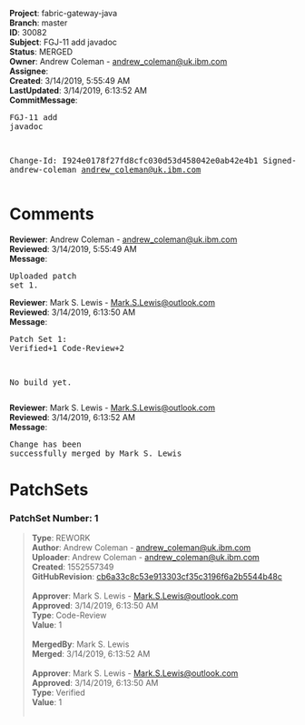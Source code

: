 <strong>Project</strong>: fabric-gateway-java<br><strong>Branch</strong>: master<br><strong>ID</strong>: 30082<br><strong>Subject</strong>: FGJ-11 add javadoc<br><strong>Status</strong>: MERGED<br><strong>Owner</strong>: Andrew Coleman - andrew_coleman@uk.ibm.com<br><strong>Assignee</strong>:<br><strong>Created</strong>: 3/14/2019, 5:55:49 AM<br><strong>LastUpdated</strong>: 3/14/2019, 6:13:52 AM<br><strong>CommitMessage</strong>:<br><pre>FGJ-11 add javadoc

Change-Id: I924e0178f27fd8cfc030d53d458042e0ab42e4b1
Signed-off-by: andrew-coleman <andrew_coleman@uk.ibm.com>
</pre><h1>Comments</h1><strong>Reviewer</strong>: Andrew Coleman - andrew_coleman@uk.ibm.com<br><strong>Reviewed</strong>: 3/14/2019, 5:55:49 AM<br><strong>Message</strong>: <pre>Uploaded patch set 1.</pre><strong>Reviewer</strong>: Mark S. Lewis - Mark.S.Lewis@outlook.com<br><strong>Reviewed</strong>: 3/14/2019, 6:13:50 AM<br><strong>Message</strong>: <pre>Patch Set 1: Verified+1 Code-Review+2

No build yet.</pre><strong>Reviewer</strong>: Mark S. Lewis - Mark.S.Lewis@outlook.com<br><strong>Reviewed</strong>: 3/14/2019, 6:13:52 AM<br><strong>Message</strong>: <pre>Change has been successfully merged by Mark S. Lewis</pre><h1>PatchSets</h1><h3>PatchSet Number: 1</h3><blockquote><strong>Type</strong>: REWORK<br><strong>Author</strong>: Andrew Coleman - andrew_coleman@uk.ibm.com<br><strong>Uploader</strong>: Andrew Coleman - andrew_coleman@uk.ibm.com<br><strong>Created</strong>: 1552557349<br><strong>GitHubRevision</strong>: [cb6a33c8c53e913303cf35c3196f6a2b5544b48c](https://github.com/hyperledger/fabric-gateway-java/commit/cb6a33c8c53e913303cf35c3196f6a2b5544b48c)<br><br><strong>Approver</strong>: Mark S. Lewis - Mark.S.Lewis@outlook.com<br><strong>Approved</strong>: 3/14/2019, 6:13:50 AM<br><strong>Type</strong>: Code-Review<br><strong>Value</strong>: 1<br><br><strong>MergedBy</strong>: Mark S. Lewis<br><strong>Merged</strong>: 3/14/2019, 6:13:52 AM<br><br><strong>Approver</strong>: Mark S. Lewis - Mark.S.Lewis@outlook.com<br><strong>Approved</strong>: 3/14/2019, 6:13:50 AM<br><strong>Type</strong>: Verified<br><strong>Value</strong>: 1<br><br></blockquote>